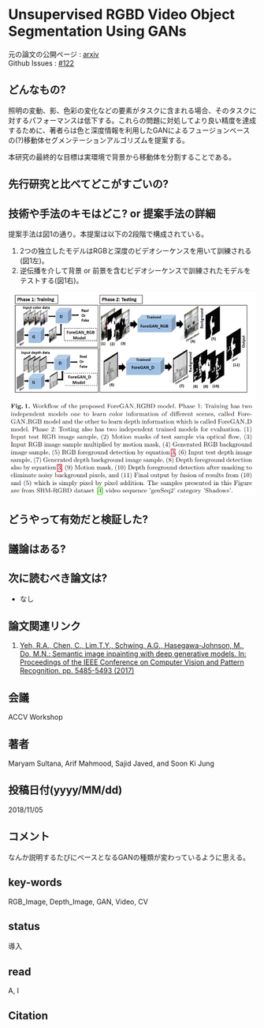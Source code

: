 # Unsupervised RGBD Video Object Segmentation Using GANs

元の論文の公開ページ : [arxiv](https://arxiv.org/abs/1811.01526)  
Github Issues : [#122](https://github.com/Obarads/obarads.github.io/issues/122)

## どんなもの?
照明の変動、影、色彩の変化などの要素がタスクに含まれる場合、そのタスクに対するパフォーマンスは低下する。これらの問題に対処してより良い精度を達成するために、著者らは色と深度情報を利用したGANによるフュージョンベースの(?)移動体セグメンテーションアルゴリズムを提案する。

本研究の最終的な目標は実環境で背景から移動体を分割することである。

## 先行研究と比べてどこがすごいの?

## 技術や手法のキモはどこ? or 提案手法の詳細
提案手法は図1の通り。本提案は以下の2段階で構成されている。

1. 2つの独立したモデルはRGBと深度のビデオシーケンスを用いて訓練される(図1左)。
2. 逆伝播を介して背景 or 前景を含むビデオシーケンスで訓練されたモデルをテストする(図1右)。

![fig1](img/URVOSUG/fig1.png)

## どうやって有効だと検証した?

## 議論はある?

## 次に読むべき論文は?
- なし

## 論文関連リンク
1. [Yeh, R.A., Chen, C., Lim,T.Y., Schwing, A.G., Hasegawa-Johnson, M., Do, M.N.: Semantic image inpainting with deep generative models. In: Proceedings of the IEEE Conference on Computer Vision and Pattern Recognition. pp. 5485-5493 (2017)](https://arxiv.org/abs/1607.07539)

## 会議
ACCV Workshop

## 著者
Maryam Sultana, Arif Mahmood, Sajid Javed, and Soon Ki Jung

## 投稿日付(yyyy/MM/dd)
2018/11/05

## コメント
なんか説明するたびにベースとなるGANの種類が変わっているように思える。

## key-words
RGB_Image, Depth_Image, GAN, Video, CV

## status
導入

## read
A, I

## Citation
